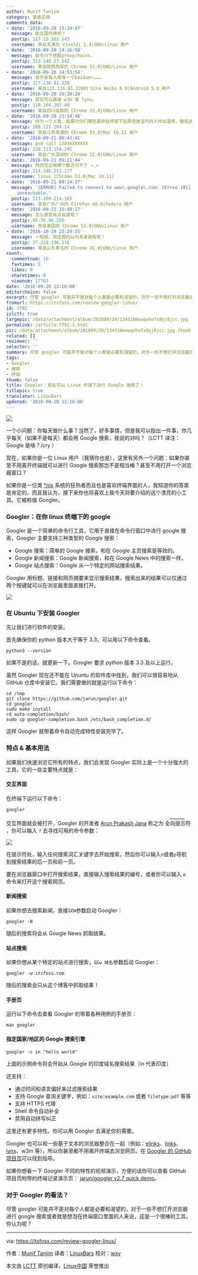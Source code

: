 ```yaml
---
author: Munif Tanjim
category: 桌面应用
comments_data:
- date: '2016-09-20 13:34:47'
  message: 能在国内用吧？
  postip: 117.15.162.143
  username: 来自天津的 Vivaldi 1.4|GNU/Linux 用户
- date: '2016-09-20 14:16:58'
  message: 命令行下搭配proxychains.
  postip: 113.140.27.142
  username: 来自陕西西安的 Chrome 53.0|GNU/Linux 用户
- date: '2016-09-20 14:53:54'
  message: 会不会有人改写一个baiduer………
  postip: 117.136.81.220
  username: 来自117.136.81.220的 Sina Weibo 6.9|Android 5.0 用户
- date: '2016-09-20 20:28:29'
  message: 其实可以直接 w3m 或 lynx。
  postip: 110.184.207.40
  username: 来自四川成都的 Chrome 53.0|GNU/Linux 用户
- date: '2016-09-20 23:14:46'
  message: 作为一个人类，我要对你们哪些喜欢在终端下玩弄奇技淫巧的人作出谴责。鼓捣这些反人类的东西是拖社会主义的建设的后腿！在终端中google比你随手拿起手机google一下速度快么？程序员已经到了android手机删了gui用终端打电话的地步了吗？
  postip: 180.121.204.14
  username: 来自江苏南通的 Chrome 53.0|Mac 10.11 用户
- date: '2016-09-21 08:43:41'
  message: gsm call 138XXXXXXXX
  postip: 220.113.154.245
  username: 来自广东深圳的 Chrome 52.0|GNU/Linux 用户
- date: '2016-09-21 09:11:44'
  message: 然而无论用哪个都访问不了 →_→
  postip: 114.246.211.177
  username: linux [Chrome 53.0|Mac 10.11]
- date: '2016-09-21 09:14:37'
  message: '[ERROR] Failed to connect to www\.google\.com: [Errno 101] Network is
    unreachable.'
  postip: 113.109.214.165
  username: 来自广东广州的 Firefox 48.0|Fedora 用户
- date: '2016-09-22 15:48:27'
  message: 怎么感觉有点自虐呢？
  postip: 45.76.96.255
  username: 来自美国的 Chrome 53.0|GNU/Linux 用户
- date: '2016-10-19 22:24:25'
  message: 一般般，我还真的以为本身就有呢！
  postip: 27.219.196.116
  username: 来自山东青岛的 Chrome 41.0|GNU/Linux 用户
count:
  commentnum: 10
  favtimes: 5
  likes: 0
  sharetimes: 0
  viewnum: 17703
date: '2016-09-20 13:16:00'
editorchoice: false
excerpt: 尽管 googler 可能并不是对每个人都是必要和渴望的，对于一些不想打开浏览器进行 google 搜索或者就是想泡在终端窗口里面的人来说，这是一个很棒的工具。
fromurl: https://itsfoss.com/review-googler-linux/
id: 7792
islctt: true
largepic: /data/attachment/album/201609/20/134318mxwqxhofx8yj8jcc.jpg
permalink: /article-7792-1.html
pic: /data/attachment/album/201609/20/134318mxwqxhofx8yj8jcc.jpg.thumb.jpg
related: []
reviewer: ''
selector: ''
summary: 尽管 googler 可能并不是对每个人都是必要和渴望的，对于一些不想打开浏览器进行 google 搜索或者就是想泡在终端窗口里面的人来说，这是一个很棒的工具。
tags:
- Googler
- 搜索
- 终端
thumb: false
title: Googler：现在可以 Linux 终端下进行 Google 搜索了！
titlepic: true
translator: LinuxBars
updated: '2016-09-20 13:16:00'
---
```


![](/data/attachment/album/201609/20/134318mxwqxhofx8yj8jcc.jpg)


一个小问题：你每天做什么事？当然了，好多事情，但是我可以指出一件事，你几乎每天（如果不是每天）都会用 Google 搜索，我说的对吗？（LCTT 译注：Google 是啥？/cry ）


现在，如果你是一位 Linux 用户（我猜你也是），这里有另外一个问题：如果你甚至不用离开终端就可以进行 Google 搜索那岂不是相当棒？甚至不用打开一个浏览器窗口？


如果你是一位类 [\*nix](https://en.wikipedia.org/wiki/Unix-like) 系统的狂热者而且也是喜欢终端界面的人，我知道你的答案是肯定的，而且我认为，接下来你也将喜欢上我今天将要介绍的这个漂亮的小工具。它被称做 Googler。


### Googler：在你 linux 终端下的 google


Googler 是一个简单的命令行工具，它用于直接在命令行窗口中进行 google 搜索，Googler 主要支持三种类型的 Google 搜索：


* Google 搜索：简单的 Google 搜索，和在 Google 主页搜索是等效的。
* Google 新闻搜索：Google 新闻搜索，和在 Google News 中的搜索一样。
* Google 站点搜索：Google 从一个特定的网站搜索结果。


Googler 用标题、链接和网页摘要来显示搜索结果。搜索出来的结果可以仅通过两个按键就可以在浏览器里面直接打开。


![](/data/attachment/album/201609/20/134338rz5ei8is5x5a5lme.png)


### 在 Ubuntu 下安装 Googler


先让我们进行软件的安装。


首先确保你的 python 版本大于等于 3.3，可以用以下命令查看。



```
python3 --version

```

如果不是的话，就更新一下。Googler 要求 python 版本 3.3 及以上运行。


虽然 Googler 现在还不能在 Ununtu 的软件库中找到，我们可以很容易地从 GitHub 仓库中安装它。我们需要做的就是运行以下命令：



```
cd /tmp
git clone https://github.com/jarun/googler.git
cd googler
sudo make install
cd auto-completion/bash/
sudo cp googler-completion.bash /etc/bash_completion.d/

```

这样 Googler 就带着命令自动完成特性安装完毕了。


### 特点 & 基本用法


如果我们快速浏览它所有的特点，我们会发现 Googler 实际上是一个十分强大的工具，它的一些主要特点就是：


#### 交互界面


在终端下运行以下命令：



```
googler

```

交互界面就会被打开，Googler 的开发者 [Arun Prakash Jana](https://github.com/jarun) 称之为<ruby> 全向提示符 <rp>  （ </rp> <rt>  omniprompt </rt> <rp>  ） </rp></ruby>，你可以输入 `?` 去寻找可用的命令参数：


![](/data/attachment/album/201609/20/134349pqc54iiij7zg0i9s.png)


在提示符处，输入任何搜索词汇关键字去开始搜索，然后你可以输入`n`或者`p`导航到搜索结果的后一页和前一页。


要在浏览器窗口中打开搜索结果，直接输入搜索结果的编号，或者你可以输入 `o` 命令来打开这个搜索网页。


#### 新闻搜索


如果你想去搜索新闻，直接以`N`参数启动 Googler：



```
googler -N

```

随后的搜索将会从 Google News 抓取结果。


#### 站点搜索


如果你想从某个特定的站点进行搜索，以`w 域名`参数启动 Googler：



```
googler -w itsfoss.com

```

随后的搜索会只从这个博客中抓取结果！


#### 手册页


运行以下命令去查看 Googler 的带着各种用例的手册页：



```
man googler

```

#### 指定国家/地区的 Google 搜索引擎



```
googler -c in "hello world"

```

上面的示例命令将会开始从 Google 的印度域名搜索结果（in 代表印度）


还支持：


* 通过时间和语言偏好来过滤搜索结果
* 支持 Google 查询关键字，例如：`site:example.com` 或者 `filetype:pdf` 等等
* 支持 HTTPS 代理
* Shell 命令自动补全
* 禁用自动拼写纠正


这里还有更多特性。你可以用 Googler 去满足你的需要。


Googler 也可以和一些基于文本的浏览器整合在一起（例如：[elinks](http://elinks.or.cz/)、[links](http://links.twibright.com/)、[lynx](http://lynx.browser.org/)、w3m 等），所以你甚至都不用离开终端去浏览网页。在 [Googler 的 GitHub 项目页](https://github.com/jarun/googler#faq)可以找到指导。


如果你想看一下 Googler 不同的特性的视频演示，方便的话你可以查看 GitHub 项目页附带的终端记录演示页： [jarun/googler v2.7 quick demo](https://asciinema.org/a/85019)。


### 对于 Googler 的看法？


尽管 googler 可能并不是对每个人都是必要和渴望的，对于一些不想打开浏览器进行 google 搜索或者就是想泡在终端窗口里面的人来说，这是一个很棒的工具。你认为呢？




---


via: <https://itsfoss.com/review-googler-linux/>


作者：[Munif Tanjim](https://itsfoss.com/author/munif/) 译者：[LinuxBars](https://github.com/LinuxBars) 校对：[wxy](https://github.com/wxy)


本文由 [LCTT](https://github.com/LCTT/TranslateProject) 原创编译，[Linux中国](https://linux.cn/) 荣誉推出